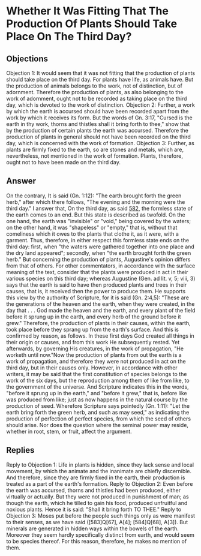 # Whether It Was Fitting That The Production Of Plants Should Take Place On The Third Day?
## Objections
Objection 1: It would seem that it was not fitting that the production of plants should take place on the third day. For plants have life, as animals have. But the production of animals belongs to the work, not of distinction, but of adornment. Therefore the production of plants, as also belonging to the work of adornment, ought not to be recorded as taking place on the third day, which is devoted to the work of distinction.
Objection 2: Further, a work by which the earth is accursed should have been recorded apart from the work by which it receives its form. But the words of Gn. 3:17, "Cursed is the earth in thy work, thorns and thistles shall it bring forth to thee," show that by the production of certain plants the earth was accursed. Therefore the production of plants in general should not have been recorded on the third day, which is concerned with the work of formation.
Objection 3: Further, as plants are firmly fixed to the earth, so are stones and metals, which are, nevertheless, not mentioned in the work of formation. Plants, therefore, ought not to have been made on the third day.
## Answer
On the contrary, It is said (Gn. 1:12): "The earth brought forth the green herb," after which there follows, "The evening and the morning were the third day."
I answer that, On the third day, as said [582](A[1]), the formless state of the earth comes to an end. But this state is described as twofold. On the one hand, the earth was "invisible" or "void," being covered by the waters; on the other hand, it was "shapeless" or "empty," that is, without that comeliness which it owes to the plants that clothe it, as it were, with a garment. Thus, therefore, in either respect this formless state ends on the third day: first, when "the waters were gathered together into one place and the dry land appeared"; secondly, when "the earth brought forth the green herb." But concerning the production of plants, Augustine's opinion differs from that of others. For other commentators, in accordance with the surface meaning of the text, consider that the plants were produced in act in their various species on this third day; whereas Augustine (Gen. ad lit. v, 5; viii, 3) says that the earth is said to have then produced plants and trees in their causes, that is, it received then the power to produce them. He supports this view by the authority of Scripture, for it is said (Gn. 2:4,5): "These are the generations of the heaven and the earth, when they were created, in the day that . . . God made the heaven and the earth, and every plant of the field before it sprung up in the earth, and every herb of the ground before it grew." Therefore, the production of plants in their causes, within the earth, took place before they sprang up from the earth's surface. And this is confirmed by reason, as follows. In these first days God created all things in their origin or causes, and from this work He subsequently rested. Yet afterwards, by governing His creatures, in the work of propagation, "He worketh until now."Now the production of plants from out the earth is a work of propagation, and therefore they were not produced in act on the third day, but in their causes only. However, in accordance with other writers, it may be said that the first constitution of species belongs to the work of the six days, but the reproduction among them of like from like, to the government of the universe. And Scripture indicates this in the words, "before it sprung up in the earth," and "before it grew," that is, before like was produced from like; just as now happens in the natural course by the production of seed. Wherefore Scripture says pointedly (Gn. 1:11): "Let the earth bring forth the green herb, and such as may seed," as indicating the production of perfection of perfect species, from which the seed of others should arise. Nor does the question where the seminal power may reside, whether in root, stem, or fruit, affect the argument.
## Replies
Reply to Objection 1: Life in plants is hidden, since they lack sense and local movement, by which the animate and the inanimate are chiefly discernible. And therefore, since they are firmly fixed in the earth, their production is treated as a part of the earth's formation.
Reply to Objection 2: Even before the earth was accursed, thorns and thistles had been produced, either virtually or actually. But they were not produced in punishment of man; as though the earth, which he tilled to gain his food, produced unfruitful and noxious plants. Hence it is said: "Shall it bring forth TO THEE."
Reply to Objection 3: Moses put before the people such things only as were manifest to their senses, as we have said ([583]Q[67], A[4]; [584]Q[68], A[3]). But minerals are generated in hidden ways within the bowels of the earth. Moreover they seem hardly specifically distinct from earth, and would seem to be species thereof. For this reason, therefore, he makes no mention of them.
